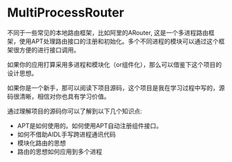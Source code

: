 # MultiProcessRouter

不同于一些常见的本地路由框架，比如阿里的ARouter, 这是一个多进程路由框架，使用APT处理路由接口的注册和初始化。多个不同进程的模块可以通过这个框架很方便的进行接口调用。

如果你的应用打算采用多进程和模块化（or组件化），那么可以借鉴下这个项目的设计思想。

如果你是一个新手，那可以阅读下项目源码，这个项目是我在学习过程中写的，源码很清晰，相信对你也具有学习价值。

通过理解项目的源码你可以了解到以下几个知识点:

* APT是如何使用的。如何使用APT自动注册组件接口。
* 如何不借助AIDL手写跨进程通讯代码
* 模块化路由的思想
* 路由的思想如何应用到多个进程
